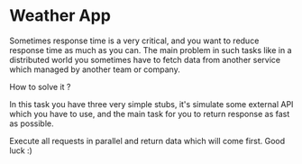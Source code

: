 # Weather App

Sometimes response time is a very critical, and you want to reduce response time as much as you can.
The main problem in such tasks like in a distributed world you sometimes have to fetch data from another service which 
managed by another team or company. 

How to solve it ?

In this task you have three very simple stubs, it's simulate some external API which you have to use,
and the main task for you to return response as fast as possible.

Execute all requests in parallel and return data which will come first. Good luck :) 